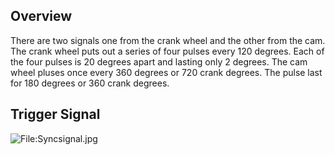 Overview
--------

There are two signals one from the crank wheel and the other from the cam. The crank wheel puts out a series of four pulses every 120 degrees. Each of the four pulses is 20 degrees apart and lasting only 2 degrees. The cam wheel pluses once every 360 degrees or 720 crank degrees. The pulse last for 180 degrees or 360 crank degrees.

Trigger Signal
--------------

![<File:Syncsignal.jpg>](Syncsignal.jpg "File:Syncsignal.jpg")